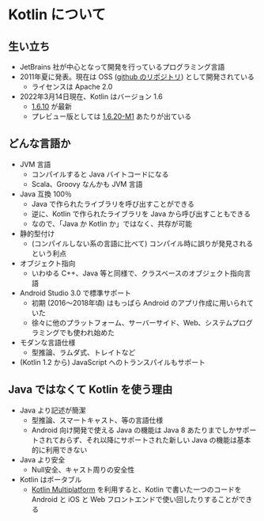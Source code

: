 # Kotlin について

## 生い立ち

* JetBrains 社が中心となって開発を行っているプログラミング言語
* 2011年夏に発表。現在は OSS ([github のリポジトリ](https://github.com/JetBrains/kotlin)) として開発されている
  * ライセンスは Apache 2.0
* 2022年3月14日現在、Kotlin はバージョン 1.6
  * [1.6.10](https://github.com/JetBrains/kotlin/releases/tag/v1.6.10) が最新
  * プレビュー版としては [1.6.20-M1](https://github.com/JetBrains/kotlin/releases/tag/v1.6.20-M1) あたりが出ている

## どんな言語か

* JVM 言語
  * コンパイルすると Java バイトコードになる
  * Scala、Groovy なんかも JVM 言語
* Java 互換 100％
  * Java で作られたライブラリを呼び出すことができる
  * 逆に、Kotlin で作られたライブラリを Java から呼び出すこともできる
  * なので、「Java か Kotlin か」ではなく、共存が可能
* 静的型付け
  * (コンパイルしない系の言語に比べて) コンパイル時に誤りが発見されるという利点
* オブジェクト指向
  * いわゆる C++、Java 等と同様で、クラスベースのオブジェクト指向言語
* Android Studio 3.0 で標準サポート
  * 初期 (2016〜2018年頃) はもっぱら Android のアプリ作成に用いられていた
  * 徐々に他のプラットフォーム、サーバーサイド、Web、システムプログラミングでも使われ始めた
* モダンな言語仕様
  * 型推論、ラムダ式、トレイトなど
* (Kotlin 1.2 から) JavaScript へのトランスパイルもサポート

## Java ではなくて Kotlin を使う理由

* Java より記述が簡潔
  * 型推論、スマートキャスト、等の言語仕様
  * Android 向け開発で使える Java の機能は Java 8 あたりまでしかサポートされておらず、それ以降にサポートされた新しい Java の機能は基本的に利用できない
* Java より安全
  * Null安全、キャスト周りの安全性
* Kotlin はポータブル
  * [Kotlin Multiplatform](https://kotlinlang.org/docs/multiplatform.html) を利用すると、Kotlin で書いた一つのコードを Android と iOS と Web フロントエンドで使い回したりすることができる
